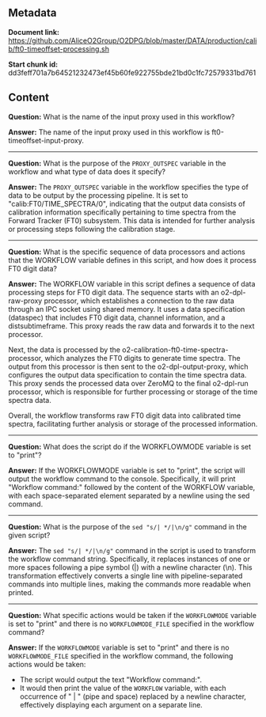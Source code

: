 ## Metadata

**Document link:** https://github.com/AliceO2Group/O2DPG/blob/master/DATA/production/calib/ft0-timeoffset-processing.sh

**Start chunk id:** dd3feff701a7b64521232473ef45b60fe922755bde21bd0c1fc72579331bd761

## Content

**Question:** What is the name of the input proxy used in this workflow?

**Answer:** The name of the input proxy used in this workflow is ft0-timeoffset-input-proxy.

---

**Question:** What is the purpose of the `PROXY_OUTSPEC` variable in the workflow and what type of data does it specify?

**Answer:** The `PROXY_OUTSPEC` variable in the workflow specifies the type of data to be output by the processing pipeline. It is set to "calib:FT0/TIME_SPECTRA/0", indicating that the output data consists of calibration information specifically pertaining to time spectra from the Forward Tracker (FT0) subsystem. This data is intended for further analysis or processing steps following the calibration stage.

---

**Question:** What is the specific sequence of data processors and actions that the WORKFLOW variable defines in this script, and how does it process FT0 digit data?

**Answer:** The WORKFLOW variable in this script defines a sequence of data processing steps for FT0 digit data. The sequence starts with an o2-dpl-raw-proxy processor, which establishes a connection to the raw data through an IPC socket using shared memory. It uses a data specification (dataspec) that includes FT0 digit data, channel information, and a distsubtimeframe. This proxy reads the raw data and forwards it to the next processor.

Next, the data is processed by the o2-calibration-ft0-time-spectra-processor, which analyzes the FT0 digits to generate time spectra. The output from this processor is then sent to the o2-dpl-output-proxy, which configures the output data specification to contain the time spectra data. This proxy sends the processed data over ZeroMQ to the final o2-dpl-run processor, which is responsible for further processing or storage of the time spectra data.

Overall, the workflow transforms raw FT0 digit data into calibrated time spectra, facilitating further analysis or storage of the processed information.

---

**Question:** What does the script do if the WORKFLOWMODE variable is set to "print"?

**Answer:** If the WORKFLOWMODE variable is set to "print", the script will output the workflow command to the console. Specifically, it will print "Workflow command:" followed by the content of the WORKFLOW variable, with each space-separated element separated by a newline using the sed command.

---

**Question:** What is the purpose of the `sed "s/| */|\n/g"` command in the given script?

**Answer:** The `sed "s/| */|\n/g"` command in the script is used to transform the workflow command string. Specifically, it replaces instances of one or more spaces following a pipe symbol (|) with a newline character (\n). This transformation effectively converts a single line with pipeline-separated commands into multiple lines, making the commands more readable when printed.

---

**Question:** What specific actions would be taken if the `WORKFLOWMODE` variable is set to "print" and there is no `WORKFLOWMODE_FILE` specified in the workflow command?

**Answer:** If the `WORKFLOWMODE` variable is set to "print" and there is no `WORKFLOWMODE_FILE` specified in the workflow command, the following actions would be taken:

- The script would output the text "Workflow command:".
- It would then print the value of the `WORKFLOW` variable, with each occurrence of " | " (pipe and space) replaced by a newline character, effectively displaying each argument on a separate line.